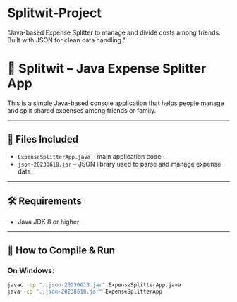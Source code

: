 # Splitwit-Project
"Java-based Expense Splitter to manage and divide costs among friends. Built with JSON for clean data handling."
# 💸 Splitwit – Java Expense Splitter App

This is a simple Java-based console application that helps people manage and split shared expenses among friends or family.

---

## 📁 Files Included

- `ExpenseSplitterApp.java` – main application code
- `json-20230618.jar` – JSON library used to parse and manage expense data

---

## 🛠 Requirements

- Java JDK 8 or higher

---

## 🚀 How to Compile & Run

### On Windows:

```bash
javac -cp ".;json-20230618.jar" ExpenseSplitterApp.java
java -cp ".;json-20230618.jar" ExpenseSplitterApp
